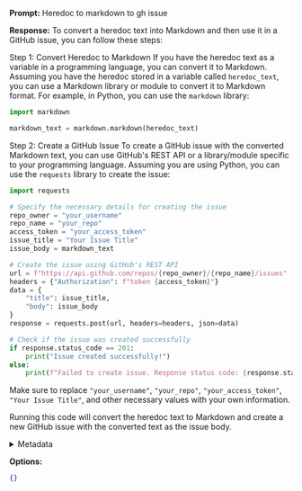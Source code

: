 **Prompt:**
Heredoc to markdown to gh issue

**Response:**
To convert a heredoc text into Markdown and then use it in a GitHub issue, you can follow these steps:

Step 1: Convert Heredoc to Markdown
If you have the heredoc text as a variable in a programming language, you can convert it to Markdown. Assuming you have the heredoc stored in a variable called `heredoc_text`, you can use a Markdown library or module to convert it to Markdown format. For example, in Python, you can use the `markdown` library:

```python
import markdown

markdown_text = markdown.markdown(heredoc_text)
```

Step 2: Create a GitHub Issue
To create a GitHub issue with the converted Markdown text, you can use GitHub's REST API or a library/module specific to your programming language. Assuming you are using Python, you can use the `requests` library to create the issue:

```python
import requests

# Specify the necessary details for creating the issue
repo_owner = "your_username"
repo_name = "your_repo"
access_token = "your_access_token"
issue_title = "Your Issue Title"
issue_body = markdown_text

# Create the issue using GitHub's REST API
url = f"https://api.github.com/repos/{repo_owner}/{repo_name}/issues"
headers = {"Authorization": f"token {access_token}"}
data = {
    "title": issue_title,
    "body": issue_body
}
response = requests.post(url, headers=headers, json=data)

# Check if the issue was created successfully
if response.status_code == 201:
    print("Issue created successfully!")
else:
    print(f"Failed to create issue. Response status code: {response.status_code}")
```

Make sure to replace `"your_username"`, `"your_repo"`, `"your_access_token"`, `"Your Issue Title"`, and other necessary values with your own information.

Running this code will convert the heredoc text to Markdown and create a new GitHub issue with the converted text as the issue body.

<details><summary>Metadata</summary>

- Duration: 12637 ms
- Datetime: 2023-08-31T16:11:00.794365
- Model: gpt-3.5-turbo-0613

</details>

**Options:**
```json
{}
```

